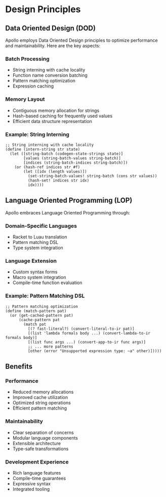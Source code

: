 # Design Principles

## Data Oriented Design (DOD)

Apollo employs Data Oriented Design principles to optimize performance and maintainability. Here are the key aspects:

### Batch Processing
- String interning with cache locality
- Function name conversion batching
- Pattern matching optimization
- Expression caching

### Memory Layout
- Contiguous memory allocation for strings
- Hash-based caching for frequently used values
- Efficient data structure representation

### Example: String Interning
```racket
;; String interning with cache locality
(define (intern-string str state)
  (let ([string-batch (codegen-state-strings state)]
        [values (string-batch-values string-batch)]
        [indices (string-batch-indices string-batch)])
    (or (hash-ref indices str #f)
        (let ([idx (length values)])
          (set-string-batch-values! string-batch (cons str values))
          (hash-set! indices str idx)
          idx))))
```

## Language Oriented Programming (LOP)

Apollo embraces Language Oriented Programming through:

### Domain-Specific Languages
- Racket to Luau translation
- Pattern matching DSL
- Type system integration

### Language Extension
- Custom syntax forms
- Macro system integration
- Compile-time function evaluation

### Example: Pattern Matching DSL
```racket
;; Pattern matching optimization
(define (match-pattern pat)
  (or (get-cached-pattern pat)
      (cache-pattern pat
        (match pat
          [(? fast-literal?) (convert-literal-to-ir pat)]
          [(list 'lambda formals body ...) (convert-lambda-to-ir formals body)]
          [(list func args ...) (convert-app-to-ir func args)]
          ;; ... more patterns
          [other (error "Unsupported expression type: ~a" other)]))))
```

## Benefits

### Performance
- Reduced memory allocations
- Improved cache utilization
- Optimized string operations
- Efficient pattern matching

### Maintainability
- Clear separation of concerns
- Modular language components
- Extensible architecture
- Type-safe transformations

### Development Experience
- Rich language features
- Compile-time guarantees
- Expressive syntax
- Integrated tooling 